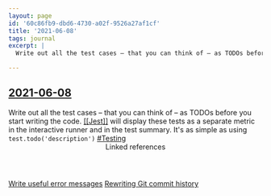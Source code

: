 ```yaml
---
layout: page
id: '60c86fb9-dbd6-4730-a02f-9526a27af1cf'
title: '2021-06-08'
tags: journal
excerpt: |
  Write out all the test cases – that you can think of – as TODOs before you start writing the code. [[Jest]] will display these tests as a separate metric in the interactive runner and in the test summary. It's as simple as using test.todo('description') 

---
```

  
<h2 class="text-3xl font-semibold mb-4"><a class="rounded-sm focus:outline-none focus:ring-2 focus:ring-offset-2 focus:ring-offset-gray-900 focus:ring-pink-400" href="/journals/2021-06-08">2021-06-08</a></h2>

<div class="space-y-3">
<div class="element-block ml-0"><div class="flex-1">Write out all the test cases – that you can think of – as TODOs before you start writing the code. <a class="text-teal-400 rounded-sm group focus:outline-none focus:ring-2 focus:ring-offset-2 focus:ring-offset-gray-900 focus:ring-pink-400" href="/pages/jest"><span class="text-gray-500 group-hover:text-teal-900">[[</span>Jest<span class="text-gray-500 group-hover:text-teal-900">]]</span></a> will display these tests as a separate metric in the interactive runner and in the test summary. It's as simple as using <code>test.todo('description')</code> <a class="text-gray-400" href="/pages/testing">#Testing</a></div></div>
</div>


<section class="mt-8 space-y-2">
<header class="text-gray-400">Linked references</header>
<a class="block bg-gray-800 p-4 rounded text-teal-400 focus:outline-none focus:ring-2 focus:ring-offset-2 focus:ring-offset-gray-900 focus:ring-teal-400 hover:ring-2 hover:ring-offset-2 hover:ring-offset-gray-900 hover:ring-teal-400" href="/pages/write-useful-error-messages">Write useful error messages</a>
<a class="block bg-gray-800 p-4 rounded text-teal-400 focus:outline-none focus:ring-2 focus:ring-offset-2 focus:ring-offset-gray-900 focus:ring-teal-400 hover:ring-2 hover:ring-offset-2 hover:ring-offset-gray-900 hover:ring-teal-400" href="/pages/rewriting-git-commit-history">Rewriting Git commit history</a>
  </section>
